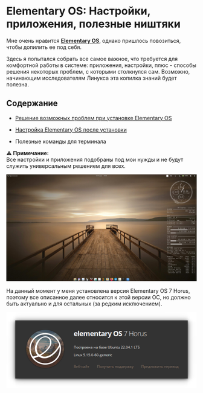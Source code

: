 # Elementary OS: Настройки, приложения, полезные ништяки

Мне очень нравится [**Elementary OS**](https://elementary.io), однако пришлось повозиться, чтобы допилить ее под себя.

Здесь я попытался собрать все самое важное, что требуется для комфортной работы в системе: приложения, настройки, плюс - способы решения некоторых проблем, с которыми столкнулся сам. Возможно, начинающим исследователям Линукса эта копилка знаний будет полезна.

## Содержание

* [Решение возможных проблем при установке Elementary OS](/before-install.md)

* [Настройка Elementary OS после установки](/after-install.md)

* Полезные команды для терминала

**⚠️ Примечание:**   
Все настройки и приложения подобраны под мои нужды и не будут служить универсальным решением для всех.

![elementary-desktop](https://github.com/ded-ared/eos-all-about/blob/main/images/elementary-desktop.png "Elementary-desktop")

На данный момент у меня установлена версия Elementary OS 7 Horus, поэтому все описанное далее относится к этой версии ОС, но должно быть актуально и для остальных (за редким исключением).

![version](https://github.com/ded-ared/eos-all-about/blob/main/images/system.png)
